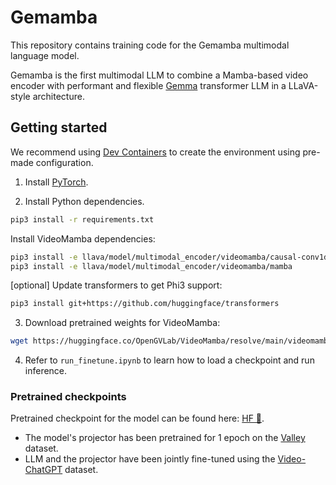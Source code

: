 # Gemamba

This repository contains training code for the Gemamba multimodal language model.

Gemamba is the first multimodal LLM to combine a Mamba-based video encoder with performant and flexible [Gemma](https://huggingface.co/google/gemma-2b-it) transformer LLM in a LLaVA-style architecture.

## Getting started

We recommend using [Dev Containers](https://code.visualstudio.com/docs/devcontainers/containers) to create the environment using pre-made configuration.

1. Install [PyTorch](https://pytorch.org).

2. Install Python dependencies.

```bash
pip3 install -r requirements.txt
```

Install VideoMamba dependencies:

```bash
pip3 install -e llava/model/multimodal_encoder/videomamba/causal-conv1d
pip3 install -e llava/model/multimodal_encoder/videomamba/mamba
```

\[optional\] Update transformers to get Phi3 support:

```bash
pip3 install git+https://github.com/huggingface/transformers
```

3. Download pretrained weights for VideoMamba:

```bash
wget https://huggingface.co/OpenGVLab/VideoMamba/resolve/main/videomamba_m16_25M_f8_res224.pth
```

4. Refer to `run_finetune.ipynb` to learn how to load a checkpoint and run inference.

### Pretrained checkpoints

Pretrained checkpoint for the model can be found here: [HF 🤗](https://huggingface.co/TensorSenseAI/gemamba-v0).

- The model's projector has been pretrained for 1 epoch on the [Valley](https://github.com/RupertLuo/Valley) dataset.
- LLM and the projector have been jointly fine-tuned using the [Video-ChatGPT](https://github.com/mbzuai-oryx/Video-ChatGPT/blob/main/docs/train_video_chatgpt.md) dataset.
